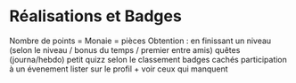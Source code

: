 # Réalisations et Badges

Nombre de points = Monaie = pièces 
Obtention : 
en finissant un niveau (selon le niveau / bonus du temps / premier entre amis)
quêtes (journa/hebdo)
petit quizz 
selon le classement 
badges cachés
participation à un évenement 
lister sur le profil + voir ceux qui manquent 
